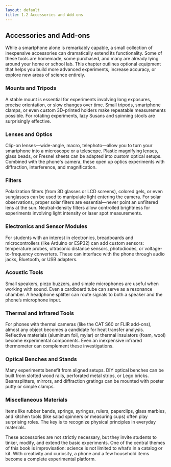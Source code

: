 ```yaml
---
layout: default
title: 1.2 Accessories and Add-ons
---
```


## Accessories and Add-ons

While a smartphone alone is remarkably capable, a small collection of inexpensive accessories can dramatically extend its functionality. Some of these tools are homemade, some purchased, and many are already lying around your home or school lab. This chapter outlines optional equipment that helps you build more advanced experiments, increase accuracy, or explore new areas of science entirely.

### Mounts and Tripods

A stable mount is essential for experiments involving long exposures, precise orientation, or slow changes over time. Small tripods, smartphone clamps, or even custom 3D-printed holders make repeatable measurements possible. For rotating experiments, lazy Susans and spinning stools are surprisingly effective.

### Lenses and Optics

Clip-on lenses—wide-angle, macro, telephoto—allow you to turn your smartphone into a microscope or a telescope. Plastic magnifying lenses, glass beads, or Fresnel sheets can be adapted into custom optical setups. Combined with the phone's camera, these open up optics experiments with diffraction, interference, and magnification.

### Filters

Polarization filters (from 3D glasses or LCD screens), colored gels, or even sunglasses can be used to manipulate light entering the camera. For solar observations, proper solar filters are essential—never point an unfiltered lens at the sun. Neutral-density filters allow controlled brightness for experiments involving light intensity or laser spot measurements.

### Electronics and Sensor Modules

For students with an interest in electronics, breadboards and microcontrollers (like Arduino or ESP32) can add custom sensors: temperature probes, ultrasonic distance sensors, photodiodes, or voltage-to-frequency converters. These can interface with the phone through audio jacks, Bluetooth, or USB adapters.

### Acoustic Tools

Small speakers, piezo buzzers, and simple microphones are useful when working with sound. Even a cardboard tube can serve as a resonance chamber. A headphone splitter can route signals to both a speaker and the phone’s microphone input.

### Thermal and Infrared Tools

For phones with thermal cameras (like the CAT S60 or FLIR add-ons), almost any object becomes a candidate for heat transfer analysis. Reflective materials (aluminum foil, mylar) or thermal insulators (foam, wool) become experimental components. Even an inexpensive infrared thermometer can complement these investigations.

### Optical Benches and Stands

Many experiments benefit from aligned setups. DIY optical benches can be built from slotted wood rails, perforated metal strips, or Lego bricks. Beamsplitters, mirrors, and diffraction gratings can be mounted with poster putty or simple clamps.

### Miscellaneous Materials

Items like rubber bands, springs, syringes, rulers, paperclips, glass marbles, and kitchen tools (like salad spinners or measuring cups) often play surprising roles. The key is to recognize physical principles in everyday materials.

These accessories are not strictly necessary, but they invite students to tinker, modify, and extend the basic experiments. One of the central themes of this book is improvisation: science is not limited to what’s in a catalog or kit. With creativity and curiosity, a phone and a few household items become a complete experimental platform.
